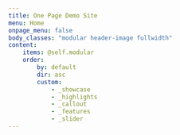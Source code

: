 ```yaml
---
title: One Page Demo Site
menu: Home
onpage_menu: false
body_classes: "modular header-image fullwidth"
content:
    items: @self.modular
    order:
        by: default
        dir: asc
        custom:
            - _showcase
            - _highlights
            - _callout
            - _features
            - _slider
---
```



